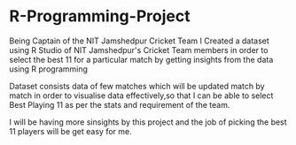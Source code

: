 # R-Programming-Project
Being Captain of the NIT Jamshedpur Cricket Team I 
Created a dataset using R Studio of NIT Jamshedpur's Cricket Team members in order to select 
the best 11 for a particular match by getting insights from the data using R programming

Dataset consists data of few matches which will be updated 
 match by match in order to visualise data effectively,so that I can be
able to select Best Playing 11 as per the stats and requirement of the team.

I will be having more sinsights by this project and the job of picking the 
best 11 players will be get easy for me.
